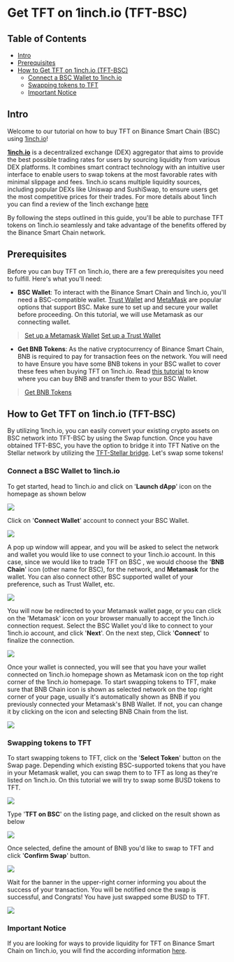 <h1>Get TFT on 1inch.io (TFT-BSC)</h1>

<h2>Table of Contents</h2>

- [Intro](#intro)
- [Prerequisites](#prerequisites)
- [How to Get TFT on 1inch.io (TFT-BSC)](#how-to-get-tft-on-1inchio-tft-bsc)
  - [Connect a BSC Wallet to 1inch.io](#connect-a-bsc-wallet-to-1inchio)
  - [Swapping tokens to TFT](#swapping-tokens-to-tft)
  - [Important Notice](#important-notice)

## Intro

Welcome to our tutorial on how to buy TFT on Binance Smart Chain (BSC) using [1inch.io](https://1inch.io/)! 

[**1inch.io**](https://1inch.io/) is a decentralized exchange (DEX) aggregator that aims to provide the best possible trading rates for users by sourcing liquidity from various DEX platforms. It combines smart contract technology with an intuitive user interface to enable users to swap tokens at the most favorable rates with minimal slippage and fees. 1inch.io scans multiple liquidity sources, including popular DEXs like Uniswap and SushiSwap, to ensure users get the most competitive prices for their trades. For more details about 1inch you can find a review of the 1inch exchange [here](https://www.coinbureau.com/review/1inch-exchange/)

By following the steps outlined in this guide, you'll be able to purchase TFT tokens on 1inch.io seamlessly and take advantage of the benefits offered by the Binance Smart Chain network.

## Prerequisites

Before you can buy TFT on 1inch.io, there are a few prerequisites you need to fulfill. Here's what you'll need:

- **BSC Wallet**: To interact with the Binance Smart Chain and 1inch.io, you'll need a BSC-compatible wallet. [Trust Wallet](https://trustwallet.com/) and [MetaMask](https://metamask.io/) are popular options that support BSC. Make sure to set up and secure your wallet before proceeding. On this tutorial, we will use Metamask as our connecting wallet.

> [Set up a Metamask Wallet](../storetft/metamask.md)
> [Set up a Trust Wallet](../storetft/trustwallet.md)

- **Get BNB Tokens**: As the native cryptocurrency of Binance Smart Chain, BNB is required to pay for transaction fees on the network. You will need to have Ensure you have some BNB tokens in your BSC wallet to cover these fees when buying TFT on 1inch.io. Read [this tutorial](https://fortunly.com/articles/how-to-buy-bnb/) to know where you can buy BNB and transfer them to your BSC Wallet.

> [Get BNB Tokens](https://docs.pancakeswap.finance/readme/get-started/bep20-guide)

## How to Get TFT on 1inch.io (TFT-BSC)

By utilizing 1inch.io, you can easily convert your existing crypto assets on BSC network into TFT-BSC by using the Swap function. Once you have obtained TFT-BSC, you have the option to bridge it into TFT Native on the Stellar network by utilizing the [TFT-Stellar bridge](/src/farmers/threefold_token/buy_sell_tft/tfchain_stellar_bridge.md). Let's swap some tokens!

### Connect a BSC Wallet to 1inch.io

To get started, head to 1inch.io and click on '**Launch dApp**' icon on the homepage as shown below

![](./img/1inch_home.png)

Click on '**Connect Wallet**' account to connect your BSC Wallet. 

![](./img/1inch_connect.png)

A pop up window will appear, and you will be asked to select the network and wallet you would like to use connect to your 1inch.io account. In this case, since we would like to trade TFT on BSC , we would choose the '**BNB Chain**' icon (other name for BSC), for the network, and **Metamask** for the wallet. You can also connect other BSC supported wallet of your preference, such as Trust Wallet, etc.

![](./img/1inch_popup.png)

You will now be redirected to your Metamask wallet page, or you can click on the 'Metamask' icon on your browser manually to accept the 1inch.io connection request. Select the BSC Wallet you'd like to connect to your 1inch.io account, and click '**Next**'. On the next step, Click '**Connect**' to finalize the connection.

![](./img/1inch_meta.png)

Once your wallet is connected, you will see that you have your wallet connected on 1inch.io homepage shown as Metamask icon on the top right corner of the 1inch.io homepage. To start swapping tokens to TFT, make sure that BNB Chain icon is shown as selected network on the top right corner of your page, usually it's automatically shown as BNB if you previously connected your Metamask's BNB Wallet. If not, you can change it by clicking on the icon and selecting BNB Chain from the list.

![](./img/1inch_successful.png)

### Swapping tokens to TFT

To start swapping tokens to TFT, click on the '**Select Token**' button on the Swap page. Depending which existing BSC-supported tokens that you have in your Metamask wallet, you can swap them to to TFT as long as they're listed on 1inch.io. On this tutorial we will try to swap some BUSD tokens to TFT.

![](./img/1inch_swap.png)

Type '**TFT on BSC**' on the listing page, and clicked on the result shown as below

![](./img/1inch_select.png)

Once selected, define the amount of BNB you'd like to swap to TFT and click '**Confirm Swap**' button.

![](./img/threefold__1inch_rates.jpg)

Wait for the banner in the upper-right corner informing you about the success of your transaction. You will be notified once the swap is successful, and Congrats! You have just swapped some BUSD to TFT.

![](./img/threefold__1inch_success.png)

### Important Notice

If you are looking for ways to provide liquidity for TFT on Binance Smart Chain on 1inch.io, you will find the according information [here](../liquidity/liquidity_1inch.md).